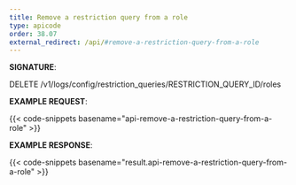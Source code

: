 ```yaml
---
title: Remove a restriction query from a role
type: apicode
order: 38.07
external_redirect: /api/#remove-a-restriction-query-from-a-role
---
```


**SIGNATURE**:

DELETE /v1/logs/config/restriction_queries/RESTRICTION_QUERY_ID/roles

**EXAMPLE REQUEST**:

{{< code-snippets basename="api-remove-a-restriction-query-from-a-role" >}}

**EXAMPLE RESPONSE**:

{{< code-snippets basename="result.api-remove-a-restriction-query-from-a-role" >}}
